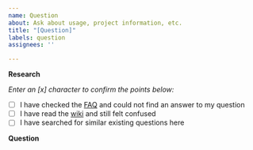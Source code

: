 ```yaml
---
name: Question
about: Ask about usage, project information, etc.
title: "[Question]"
labels: question
assignees: ''

---
```


**Research**

*Enter an [x] character to confirm the points below:*

- [ ] I have checked the [FAQ](https://github.com/open-spaced-repetition/fsrs4anki/blob/main/docs/tutorial.md#faq) and could not find an answer to my question
- [ ] I have read the [wiki](https://github.com/open-spaced-repetition/fsrs4anki/wiki) and still felt confused
- [ ] I have searched for similar existing questions here

**Question**

